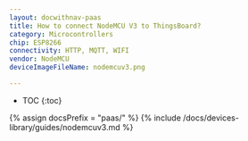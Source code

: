```yaml
---
layout: docwithnav-paas
title: How to connect NodeMCU V3 to ThingsBoard?
category: Microcontrollers
chip: ESP8266
connectivity: HTTP, MQTT, WIFI
vendor: NodeMCU
deviceImageFileName: nodemcuv3.png

---
```


* TOC
{:toc}

{% assign docsPrefix = "paas/" %}
{% include /docs/devices-library/guides/nodemcuv3.md %}
